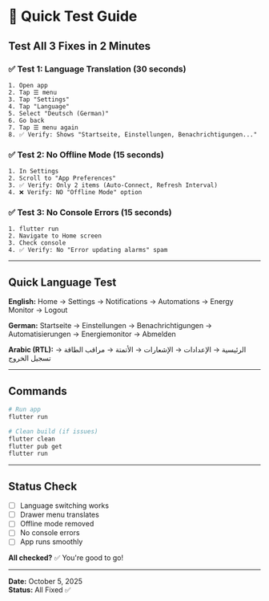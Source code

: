 # 🎯 Quick Test Guide

## Test All 3 Fixes in 2 Minutes

### ✅ Test 1: Language Translation (30 seconds)
```
1. Open app
2. Tap ☰ menu
3. Tap "Settings"
4. Tap "Language"
5. Select "Deutsch (German)"
6. Go back
7. Tap ☰ menu again
8. ✅ Verify: Shows "Startseite, Einstellungen, Benachrichtigungen..."
```

### ✅ Test 2: No Offline Mode (15 seconds)
```
1. In Settings
2. Scroll to "App Preferences"
3. ✅ Verify: Only 2 items (Auto-Connect, Refresh Interval)
4. ❌ Verify: NO "Offline Mode" option
```

### ✅ Test 3: No Console Errors (15 seconds)
```
1. flutter run
2. Navigate to Home screen
3. Check console
4. ✅ Verify: No "Error updating alarms" spam
```

---

## Quick Language Test

**English:**
Home → Settings → Notifications → Automations → Energy Monitor → Logout

**German:**
Startseite → Einstellungen → Benachrichtigungen → Automatisierungen → Energiemonitor → Abmelden

**Arabic (RTL):**
الرئيسية → الإعدادات → الإشعارات → الأتمتة → مراقب الطاقة → تسجيل الخروج

---

## Commands

```powershell
# Run app
flutter run

# Clean build (if issues)
flutter clean
flutter pub get
flutter run
```

---

## Status Check

- [ ] Language switching works
- [ ] Drawer menu translates
- [ ] Offline mode removed
- [ ] No console errors
- [ ] App runs smoothly

**All checked?** ✅ You're good to go!

---

**Date:** October 5, 2025  
**Status:** All Fixed ✅
